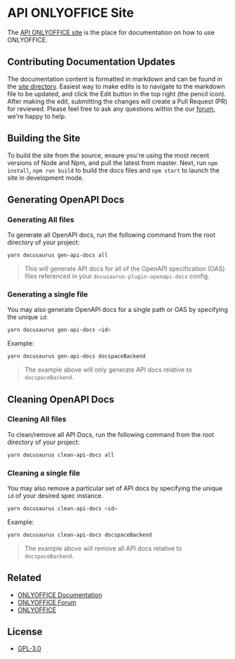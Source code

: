 # API ONLYOFFICE Site

The [API ONLYOFFICE site](https://api.onlyoffice.com/) is the place for documentation on how to use ONLYOFFICE.

## Contributing Documentation Updates

The documentation content is formatted in markdown and can be found in the [site directory](https://github.com/ONLYOFFICE/api.onlyoffice.com.3.0/tree/master/site). Easiest way to make edits is to navigate to the markdown file to be updated, and click the Edit button in the top right (the pencil icon). After making the edit, submitting the changes will create a Pull Request (PR) for reviewed. Please feel free to ask any questions within the our [forum](https://forum.onlyoffice.com/), we're happy to help.

## Building the Site

To build the site from the source, ensure you're using the most recent versions of Node and Npm, and pull the latest from master. Next, run `npm install`, `npm run build` to build the docs files and `npm start` to launch the site in development mode.

## Generating OpenAPI Docs

### Generating All files

To generate all OpenAPI docs, run the following command from the root directory of your project:

```bash
yarn docusaurus gen-api-docs all
```

> This will generate API docs for all of the OpenAPI specification (OAS) files referenced in your `docusaurus-plugin-openapi-docs` config.

### Generating a single file

You may also generate OpenAPI docs for a single path or OAS by specifying the unique `id`:

```bash
yarn docusaurus gen-api-docs <id>
```

Example:

```bash
yarn docusaurus gen-api-docs docspaceBackend
```

> The example above will only generate API docs relative to `docspaceBackend`.

## Cleaning OpenAPI Docs

### Cleaning All files

To clean/remove all API Docs, run the following command from the root directory of your project:

```bash
yarn docusaurus clean-api-docs all
```

### Cleaning a single file

You may also remove a particular set of API docs by specifying the unique `id` of your desired spec instance.

```bash
yarn docusaurus clean-api-docs <id>
```

Example:

```bash
yarn docusaurus clean-api-docs docspaceBackend
```

> The example above will remove all API docs relative to `docspaceBackend`.

## Related

 - [ONLYOFFICE Documentation](https://api.onlyoffice.com/)
 - [ONLYOFFICE Forum](https://forum.onlyoffice.com/)
 - [ONLYOFFICE](https://onlyoffice.com/)

## License

 - [GPL-3.0](https://raw.githubusercontent.com/ONLYOFFICE/api.onlyoffice.com.3.0/master/LICENSE)
